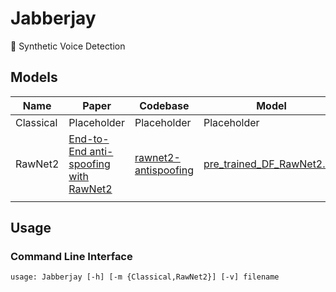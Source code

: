 # Jabberjay

🦜 Synthetic Voice Detection

## Models

| Name      | Paper                                                                                     | Codebase                                                                    | Model                                                                                          |
|-----------|-------------------------------------------------------------------------------------------|-----------------------------------------------------------------------------|------------------------------------------------------------------------------------------------|
| Classical | Placeholder                                                                               | Placeholder                                                                 | Placeholder                                                                                    |
| RawNet2   | [End-to-End anti-spoofing with RawNet2](https://doi.org/10.1109/ICASSP39728.2021.9414234) | [rawnet2-antispoofing](https://github.com/eurecom-asp/rawnet2-antispoofing) | [pre_trained_DF_RawNet2.zip](https://www.asvspoof.org/asvspoof2021/pre_trained_DF_RawNet2.zip) |
|           |                                                                                           |                                                                             |                                                                                                |

## Usage

### Command Line Interface

`usage: Jabberjay [-h] [-m {Classical,RawNet2}] [-v] filename`
